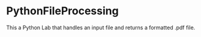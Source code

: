 # PythonFileProcessing

This a Python Lab that handles an input file and returns a formatted .pdf file.
